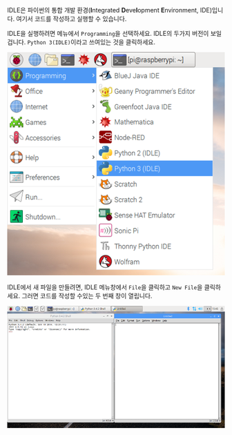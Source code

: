 IDLE은 파이썬의 통합 개발 환경(**I**ntegrated **D**eve**l**opment **E**nvironment, IDE)입니다. 여기서 코드를 작성하고 실행할 수 있습니다.

IDLE을 실행하려면 메뉴에서 `Programming`을 선택하세요. IDLE의 두가지 버전이 보일 겁니다. `Python 3(IDLE)`이라고 쓰여있는 것을 클릭하세요.

![IDLE 실행하기](images/opening-idle.png)

IDLE에서 새 파일을 만들려면, IDLE 메뉴창에서 `File`을 클릭하고 `New File`을 클릭하세요. 그러면 코드를 작성할 수있는 두 번째 창이 열립니다.


![새 창](images/new-window.png)


